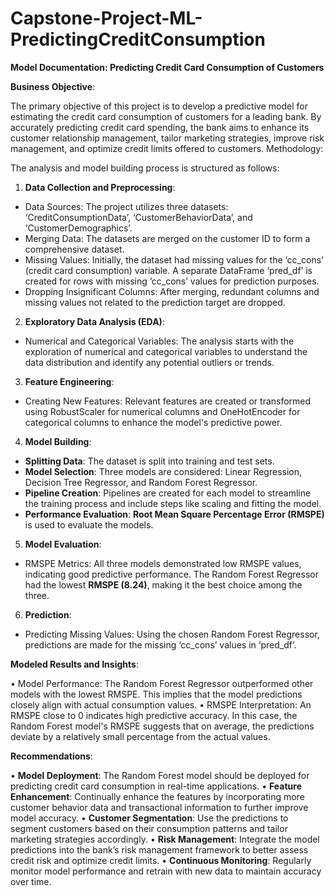 # Capstone-Project-ML-PredictingCreditConsumption

**Model Documentation: Predicting Credit Card Consumption of Customers**

**Business Objective**:

The primary objective of this project is to develop a predictive model for estimating the credit card consumption of customers for a leading bank. By accurately predicting credit card spending, the bank aims to enhance its customer relationship management, tailor marketing strategies, improve risk management, and optimize credit limits offered to customers.
Methodology:

The analysis and model building process is structured as follows:

1.	**Data Collection and Preprocessing**:
- Data Sources: The project utilizes three datasets: ‘CreditConsumptionData’, ‘CustomerBehaviorData’, and ‘CustomerDemographics’.
- Merging Data: The datasets are merged on the customer ID to form a comprehensive dataset.
- Missing Values: Initially, the dataset had missing values for the ‘cc_cons’ (credit card consumption) variable. A separate DataFrame ‘pred_df’ is created for rows with missing ‘cc_cons’ values for prediction purposes.
- Dropping Insignificant Columns: After merging, redundant columns and missing values not related to the prediction target are dropped.
  
2.	**Exploratory Data Analysis (EDA)**:
- Numerical and Categorical Variables: The analysis starts with the exploration of numerical and categorical variables to understand the data distribution and identify any potential outliers or trends.
  
3.	**Feature Engineering**:
- Creating New Features: Relevant features are created or transformed using RobustScaler for numerical columns and OneHotEncoder for categorical columns to enhance the model's predictive power.

4.	**Model Building**:
- **Splitting Data**: The dataset is split into training and test sets.
- **Model Selection**: Three models are considered: Linear Regression, Decision Tree Regressor, and Random Forest Regressor.
- **Pipeline Creation**: Pipelines are created for each model to streamline the training process and include steps like scaling and fitting the model.
- **Performance Evaluation**: **Root Mean Square Percentage Error (RMSPE)** is used to evaluate the models.

5.	**Model Evaluation**:
- RMSPE Metrics: All three models demonstrated low RMSPE values, indicating good predictive performance. The Random Forest Regressor had the lowest **RMSPE (8.24)**, making it the best choice among the three.

6.	**Prediction**:
- Predicting Missing Values: Using the chosen Random Forest Regressor, predictions are made for the missing ‘cc_cons’ values in ‘pred_df’.

**Modeled Results and Insights**:

•	Model Performance: The Random Forest Regressor outperformed other models with the lowest RMSPE. This implies that the model predictions closely align with actual consumption values.
•	RMSPE Interpretation: An RMSPE close to 0 indicates high predictive accuracy. In this case, the Random Forest model's RMSPE suggests that on average, the predictions deviate by a relatively small percentage from the actual values.

**Recommendations**:

•	**Model Deployment**: The Random Forest model should be deployed for predicting credit card consumption in real-time applications.
•	**Feature Enhancement**: Continually enhance the features by incorporating more customer behavior data and transactional information to further improve model accuracy.
•	**Customer Segmentation**: Use the predictions to segment customers based on their consumption patterns and tailor marketing strategies accordingly.
•	**Risk Management**: Integrate the model predictions into the bank’s risk management framework to better assess credit risk and optimize credit limits.
•	**Continuous Monitoring**: Regularly monitor model performance and retrain with new data to maintain accuracy over time.
